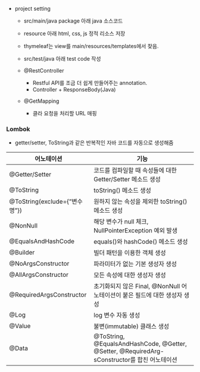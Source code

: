 - project setting
    
    - src/main/java package 아래 java 소스코드
    
    - resource 아래 html, css, js 정적 리소스 저장
    
    - thymeleaf는 view를 main/resources/templates에서 찾음.
    
    - src/test/java 아래 test code 작성
    
    - @RestController
    
    	- Restful API를 조금 더 쉽게 만들어주는 annotation.
    	- Controller + ResponseBody(Java)
    
    - @GetMapping
    
    	- 클라 요청을 처리할 URL 매핑

### Lombok

- getter/setter, ToString과 같은 반복적인 자바 코드를 자동으로 생성해줌

| 어노테이션 | 기능 |
| --- | --- |
| @Getter/Setter | 코드를 컴파일할 때 속성들에 대한 Getter/Setter 메소드 생성 |
| @ToString | toString() 메소드 생성 |
| @ToString(exclude={”변수명”}) | 원하지 않는 속성을 제외한 toString() 메소드 생성 |
| @NonNull | 해당 변수가 null 체크, NullPointerException 예외 발생 |
| @EqualsAndHashCode | equals()와 hashCode() 메소드 생성 |
| @Builder | 빌더 패턴을 이용한 객체 생성 |
| @NoArgsConstructor | 파라미터가 없는 기본 생성자 생성 |
| @AllArgsConstructor | 모든 속성에 대한 생성자 생성 |
| @RequiredArgsConstructor | 초기화되지 않은 Final, @NonNull 어노테이션이 붙은 필드에 대한 생성자 생성 |
| @Log | log 변수 자동 생성 |
| @Value | 불변(immutable) 클래스 생성 |
| @Data | @ToString, @EqualsAndHashCode, @Getter, @Setter, @RequiredArg-sConstructor를 합친 어노테이션 |
